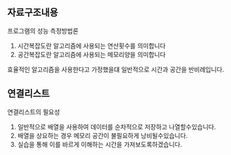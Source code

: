 ## 자료구조내용

<p>프로그램의 성능 측정방법론</p>

1) 시간복잡도란 알고리즘에 사용되는 연산횟수를 의미합니다
2) 공간복잡도란 알고리즘에 사용되는 메모리양을 의미합니다

효율적인 알고리즘을 사용한다고 가정했을댸 일반적으로 시간과 공간을 반비례입니다.

## 연결리스트

<p>연결리스트의 필요성</p>

1) 일반적으로 배열을 사용하여 데이터를 순차적으로 저장하고 나열할수있습니다.
2) 배열을 상요하는 경우 메모리 공간이 불필요하게 낭비될수있습니다.
3) 실습을 통해 이를 바르게 이해하는 시간을 가져보도록하겠습니다.